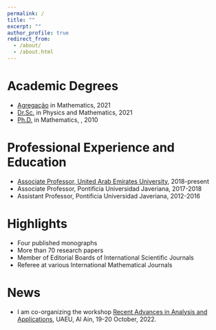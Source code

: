 ```yaml
---
permalink: /
title: ""
excerpt: ""
author_profile: true
redirect_from: 
  - /about/
  - /about.html
---
```


Academic Degrees
======
- [Agregação](https://pt.wikipedia.org/wiki/T%C3%ADtulo_de_agregado) in Mathematics, 2021
- [Dr.Sc.](https://en.wikipedia.org/wiki/Doctor_of_Sciences) in Physics and Mathematics, 2021
- [Ph.D.](https://en.wikipedia.org/wiki/Doctor_of_Philosophy) in Mathematics, , 2010

Professional Experience and Education
====== 
- [Associate Professor, United Arab Emirates University](https://cos.uaeu.ac.ae/en/profile.shtml?email=Rafeiro@uaeu.ac.ae), 2018-present
- Associate Professor, Pontificia Universidad Javeriana, 2017-2018 
- Assistant Professor, Pontificia Universidad Javeriana, 2012-2016 

Highlights
======
- Four published monographs
- More than 70 research papers
- Member of Editorial Boards of International Scientific Journals
- Referee at various International Mathematical Journals

News
======
 - I am co-organizing the workshop [Recent Advances in Analysis and Applications](https://conferences.uaeu.ac.ae/raaa2022/en/), UAEU, Al Ain, 19-20 October, 2022.

